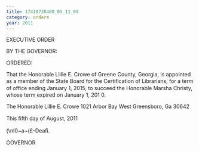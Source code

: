 ```yaml
---
title: 17418738408_05_11_09
category: orders
year: 2011
---
```

 

EXECUTIVE ORDER

BY THE GOVERNOR:

ORDERED:

That the Honorable Lillie E. Crowe of Greene County, Georgia, is
appointed as a member of the State Board for the Certiﬁcation of
Librarians, for a term of ofﬁce ending January 1, 2015, to succeed
the Honorable Marsha Christy, whose term expired on January 1,
201 0.

The Honorable Lillie E. Crowe
1021 Arbor Bay West
Greensboro, Ga 30642

This ﬁfth day of August, 2011

\(\nI0~a~\(£-Deaﬁ.

GOVERNOR


